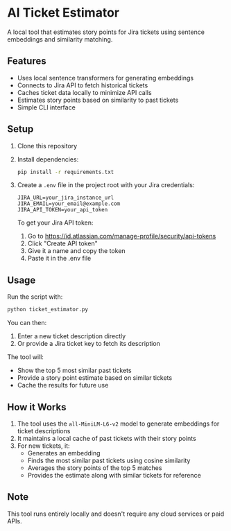 # AI Ticket Estimator

A local tool that estimates story points for Jira tickets using sentence embeddings and similarity matching.

## Features

- Uses local sentence transformers for generating embeddings
- Connects to Jira API to fetch historical tickets
- Caches ticket data locally to minimize API calls
- Estimates story points based on similarity to past tickets
- Simple CLI interface

## Setup

1. Clone this repository
2. Install dependencies:
   ```bash
   pip install -r requirements.txt
   ```
3. Create a `.env` file in the project root with your Jira credentials:
   ```
   JIRA_URL=your_jira_instance_url
   JIRA_EMAIL=your_email@example.com
   JIRA_API_TOKEN=your_api_token
   ```

   To get your Jira API token:
   1. Go to https://id.atlassian.com/manage-profile/security/api-tokens
   2. Click "Create API token"
   3. Give it a name and copy the token
   4. Paste it in the .env file

## Usage

Run the script with:
```bash
python ticket_estimator.py
```

You can then:
1. Enter a new ticket description directly
2. Or provide a Jira ticket key to fetch its description

The tool will:
- Show the top 5 most similar past tickets
- Provide a story point estimate based on similar tickets
- Cache the results for future use

## How it Works

1. The tool uses the `all-MiniLM-L6-v2` model to generate embeddings for ticket descriptions
2. It maintains a local cache of past tickets with their story points
3. For new tickets, it:
   - Generates an embedding
   - Finds the most similar past tickets using cosine similarity
   - Averages the story points of the top 5 matches
   - Provides the estimate along with similar tickets for reference

## Note

This tool runs entirely locally and doesn't require any cloud services or paid APIs. 